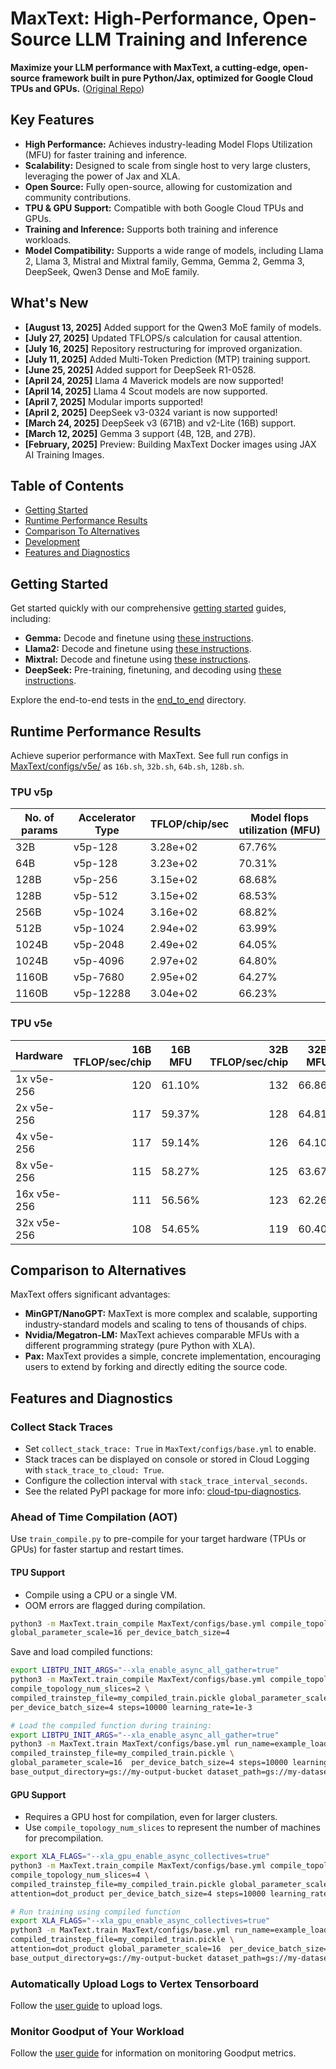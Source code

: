 # MaxText: High-Performance, Open-Source LLM Training and Inference

**Maximize your LLM performance with MaxText, a cutting-edge, open-source framework built in pure Python/Jax, optimized for Google Cloud TPUs and GPUs.** ([Original Repo](https://github.com/AI-Hypercomputer/maxtext))

## Key Features

*   **High Performance:** Achieves industry-leading Model Flops Utilization (MFU) for faster training and inference.
*   **Scalability:** Designed to scale from single host to very large clusters, leveraging the power of Jax and XLA.
*   **Open Source:** Fully open-source, allowing for customization and community contributions.
*   **TPU & GPU Support:** Compatible with both Google Cloud TPUs and GPUs.
*   **Training and Inference:** Supports both training and inference workloads.
*   **Model Compatibility:**  Supports a wide range of models, including Llama 2, Llama 3, Mistral and Mixtral family, Gemma, Gemma 2, Gemma 3, DeepSeek, Qwen3 Dense and MoE family.

## What's New

*   **[August 13, 2025]** Added support for the Qwen3 MoE family of models.
*   **[July 27, 2025]** Updated TFLOPS/s calculation for causal attention.
*   **[July 16, 2025]** Repository restructuring for improved organization.
*   **[July 11, 2025]** Added Multi-Token Prediction (MTP) training support.
*   **[June 25, 2025]** Added support for DeepSeek R1-0528.
*   **[April 24, 2025]** Llama 4 Maverick models are now supported!
*   **[April 14, 2025]** Llama 4 Scout models are now supported.
*   **[April 7, 2025]** Modular imports supported!
*   **[April 2, 2025]** DeepSeek v3-0324 variant is now supported!
*   **[March 24, 2025]** DeepSeek v3 (671B) and v2-Lite (16B) support.
*   **[March 12, 2025]** Gemma 3 support (4B, 12B, and 27B).
*   **[February, 2025]** Preview: Building MaxText Docker images using JAX AI Training Images.

## Table of Contents

*   [Getting Started](getting_started/First_run.md)
*   [Runtime Performance Results](#runtime-performance-results)
*   [Comparison To Alternatives](#comparison-to-alternatives)
*   [Development](#development)
*   [Features and Diagnostics](#features-and-diagnostics)

## Getting Started

Get started quickly with our comprehensive [getting started](getting_started) guides, including:

*   **Gemma:** Decode and finetune using [these instructions](end_to_end/tpu/gemma/Run_Gemma.md).
*   **Llama2:** Decode and finetune using [these instructions](getting_started/Run_Llama2.md).
*   **Mixtral:** Decode and finetune using [these instructions](end_to_end/tpu/mixtral/Run_Mixtral.md).
*   **DeepSeek:** Pre-training, finetuning, and decoding using [these instructions](end_to_end/tpu/deepseek/Run_DeepSeek.md).

Explore the end-to-end tests in the [end_to_end](end_to_end) directory.

## Runtime Performance Results

Achieve superior performance with MaxText.  See full run configs in [MaxText/configs/v5e/](MaxText/configs/v5e/) as `16b.sh`, `32b.sh`, `64b.sh`, `128b.sh`.

### TPU v5p

| No. of params | Accelerator Type | TFLOP/chip/sec | Model flops utilization (MFU) |
|---|---|---|---|
| 32B | v5p-128 | 3.28e+02 | 67.76% |
| 64B | v5p-128 | 3.23e+02 | 70.31% |
| 128B | v5p-256 | 3.15e+02 | 68.68% |
| 128B | v5p-512 | 3.15e+02 | 68.53% |
| 256B | v5p-1024 | 3.16e+02 | 68.82% |
| 512B | v5p-1024 | 2.94e+02 | 63.99% |
| 1024B | v5p-2048 | 2.49e+02 | 64.05% |
| 1024B | v5p-4096 | 2.97e+02 | 64.80% |
| 1160B | v5p-7680 | 2.95e+02 | 64.27% |
| 1160B | v5p-12288 | 3.04e+02 | 66.23% |

### TPU v5e

| Hardware    | 16B TFLOP/sec/chip | 16B MFU | 32B TFLOP/sec/chip | 32B MFU | 64B TFLOP/sec/chip | 64B MFU | 128B TFLOP/sec/chip | 128B MFU |
| ----------- | -----------------: | ------- | -----------------: | ------- | -----------------: | ------- | ------------------: | -------- |
| 1x v5e-256  | 120                | 61.10%  | 132                | 66.86%  | 118                | 59.90%  | 110                 | 56.06%   |
| 2x v5e-256  | 117                | 59.37%  | 128                | 64.81%  | 112                | 56.66%  | 110                 | 55.82%   |
| 4x v5e-256  | 117                | 59.14%  | 126                | 64.10%  | 110                | 55.85%  | 108                 | 54.93%   |
| 8x v5e-256  | 115                | 58.27%  | 125                | 63.67%  | 108                | 54.96%  | 104                 | 52.93%   |
| 16x v5e-256 | 111                | 56.56%  | 123                | 62.26%  | 105                | 53.29%  | 100                 | 50.86%   |
| 32x v5e-256 | 108                | 54.65%  | 119                | 60.40%  | 99                 | 50.18%  | 91                  | 46.25%   |

## Comparison to Alternatives

MaxText offers significant advantages:

*   **MinGPT/NanoGPT:** MaxText is more complex and scalable, supporting industry-standard models and scaling to tens of thousands of chips.
*   **Nvidia/Megatron-LM:** MaxText achieves comparable MFUs with a different programming strategy (pure Python with XLA).
*   **Pax:** MaxText provides a simple, concrete implementation, encouraging users to extend by forking and directly editing the source code.

## Features and Diagnostics

### Collect Stack Traces

*   Set `collect_stack_trace: True` in `MaxText/configs/base.yml` to enable.
*   Stack traces can be displayed on console or stored in Cloud Logging with `stack_trace_to_cloud: True`.
*   Configure the collection interval with `stack_trace_interval_seconds`.
*   See the related PyPI package for more info: [cloud-tpu-diagnostics](https://pypi.org/project/cloud-tpu-diagnostics).

### Ahead of Time Compilation (AOT)

Use `train_compile.py` to pre-compile for your target hardware (TPUs or GPUs) for faster startup and restart times.

#### TPU Support

*   Compile using a CPU or a single VM.
*   OOM errors are flagged during compilation.

```bash
python3 -m MaxText.train_compile MaxText/configs/base.yml compile_topology=v5e-256 compile_topology_num_slices=2 \
global_parameter_scale=16 per_device_batch_size=4
```

Save and load compiled functions:

```bash
export LIBTPU_INIT_ARGS="--xla_enable_async_all_gather=true"
python3 -m MaxText.train_compile MaxText/configs/base.yml compile_topology=v5e-256 \
compile_topology_num_slices=2 \
compiled_trainstep_file=my_compiled_train.pickle global_parameter_scale=16 \
per_device_batch_size=4 steps=10000 learning_rate=1e-3

# Load the compiled function during training:
export LIBTPU_INIT_ARGS="--xla_enable_async_all_gather=true"
python3 -m MaxText.train MaxText/configs/base.yml run_name=example_load_compile \
compiled_trainstep_file=my_compiled_train.pickle \
global_parameter_scale=16  per_device_batch_size=4 steps=10000 learning_rate=1e-3 \
base_output_directory=gs://my-output-bucket dataset_path=gs://my-dataset-bucket
```

#### GPU Support

*   Requires a GPU host for compilation, even for larger clusters.
*   Use `compile_topology_num_slices` to represent the number of machines for precompilation.

```bash
export XLA_FLAGS="--xla_gpu_enable_async_collectives=true"
python3 -m MaxText.train_compile MaxText/configs/base.yml compile_topology=a3 \
compile_topology_num_slices=4 \
compiled_trainstep_file=my_compiled_train.pickle global_parameter_scale=16 \
attention=dot_product per_device_batch_size=4 steps=10000 learning_rate=1e-3

# Run training using compiled function
export XLA_FLAGS="--xla_gpu_enable_async_collectives=true"
python3 -m MaxText.train MaxText/configs/base.yml run_name=example_load_compile \
compiled_trainstep_file=my_compiled_train.pickle \
attention=dot_product global_parameter_scale=16  per_device_batch_size=4 steps=10000 learning_rate=1e-3 \
base_output_directory=gs://my-output-bucket dataset_path=gs://my-dataset-bucket
```

### Automatically Upload Logs to Vertex Tensorboard

Follow the [user guide](getting_started/Use_Vertex_AI_Tensorboard.md) to upload logs.

### Monitor Goodput of Your Workload

Follow the [user guide](getting_started/Monitor_Goodput.md) for information on monitoring Goodput metrics.